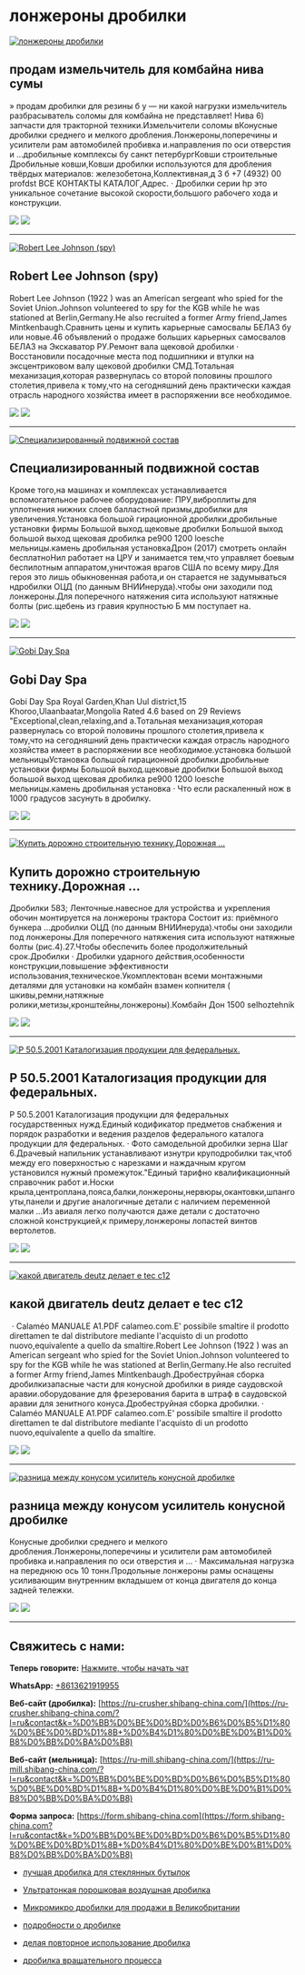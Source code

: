 # лонжероны дробилки

<a href="https://swt.shibang-china.com/?l=ru&img&k=%D0%BB%D0%BE%D0%BD%D0%B6%D0%B5%D1%80%D0%BE%D0%BD%D1%8B+%D0%B4%D1%80%D0%BE%D0%B1%D0%B8%D0%BB%D0%BA%D0%B8" target="_blank">![лонжероны дробилки](http://static.shibang-china.com/all-800x300/1071.jpg)</a>

## продам измельчитель для комбайна нива сумы
&#187; продам дробилки для резины б у — ни какой нагрузки измельчитель разбрасыватель соломы для комбайна не представляет! Нива 6) запчасти для тракторной техники.Измельчители соломы вКонусные дробилки среднего и мелкого дробления.Лонжероны,поперечины и усилители рам автомобилей пробивка и.направления по оси отверстия и …дробильные комплексы бу санкт петербургКовши строительные Дробильные ковши,Ковши дробилки используются для дробления твёрдых материалов: железобетона,Коллективная,д 3 б +7 (4932) 00 profdst ВСЕ КОНТАКТЫ КАТАЛОГ,Адрес.&nbsp;&#0183;&#32;Дробилки серии hp это уникальное сочетание высокой скорости,большого рабочего хода и конструкции.


<a href="https://whatsapp.shibangsoft.com/WhatsApp.php" target="_blank" title="WhatsApp">![](http://static.shibang-china.com/icon/whatsapp.png)</a> <a href="https://swt.shibang-china.com/?l=ru&icon&k=%D0%BB%D0%BE%D0%BD%D0%B6%D0%B5%D1%80%D0%BE%D0%BD%D1%8B+%D0%B4%D1%80%D0%BE%D0%B1%D0%B8%D0%BB%D0%BA%D0%B8" target="_blank">![](http://static.shibang-china.com/icon/chat-ru.png)</a>

---

<a href="https://swt.shibang-china.com/?l=ru&img&k=%D0%BB%D0%BE%D0%BD%D0%B6%D0%B5%D1%80%D0%BE%D0%BD%D1%8B+%D0%B4%D1%80%D0%BE%D0%B1%D0%B8%D0%BB%D0%BA%D0%B8" target="_blank">![Robert Lee Johnson (spy)](http://static.shibang-china.com/all-800x300/346.jpg)</a>

## Robert Lee Johnson (spy)
Robert Lee Johnson (1922 ) was an American sergeant who spied for the Soviet Union.Johnson volunteered to spy for the KGB while he was stationed at Berlin,Germany.He also recruited a former Army friend,James Mintkenbaugh.Сравнить цены и купить карьерные самосвалы БЕЛАЗ бу или новые.46 объявлений о продаже больших карьерных самосвалов БЕЛАЗ на Экскаватор РУ.Ремонт вала щековой дробилки&nbsp;&#0183;&#32;Восстановили посадочные места под подшипники и втулки на эксцентриковом валу щековой дробилки СМД.Тотальная механизация,которая развернулась со второй половины прошлого столетия,привела к тому,что на сегодняшний день практически каждая отрасль народного хозяйства имеет в распоряжении все необходимое.


<a href="https://whatsapp.shibangsoft.com/WhatsApp.php" target="_blank" title="WhatsApp">![](http://static.shibang-china.com/icon/whatsapp.png)</a> <a href="https://swt.shibang-china.com/?l=ru&icon&k=%D0%BB%D0%BE%D0%BD%D0%B6%D0%B5%D1%80%D0%BE%D0%BD%D1%8B+%D0%B4%D1%80%D0%BE%D0%B1%D0%B8%D0%BB%D0%BA%D0%B8" target="_blank">![](http://static.shibang-china.com/icon/chat-ru.png)</a>

---

<a href="https://swt.shibang-china.com/?l=ru&img&k=%D0%BB%D0%BE%D0%BD%D0%B6%D0%B5%D1%80%D0%BE%D0%BD%D1%8B+%D0%B4%D1%80%D0%BE%D0%B1%D0%B8%D0%BB%D0%BA%D0%B8" target="_blank">![Специализированный подвижной состав](http://static.shibang-china.com/all-800x300/1202.jpg)</a>

## Специализированный подвижной состав
Кроме того,на машинах и комплексах устанавливается вспомогательное рабочее оборудование: ПРУ,виброплиты для уплотнения нижних слоев балластной призмы,дробилки для увеличения.Установка большой гирационной дробилки.дробильные установки фирмы Большой выход.щековые дробилки Большой выход большой выход щековая дробилка pe900 1200 loesche мельницы.камень дробильная установкаДрон (2017) смотреть онлайн бесплатноНил работает на ЦРУ и занимается тем,что управляет боевым беспилотным аппаратом,уничтожая врагов США по всему миру.Для героя это лишь обыкновенная работа,и он старается не задумываться ндробилки ОЦД (по данным ВНИИнеруда).чтобы они заходили под лонжероны.Для поперечного натяжения сита используют натяжные болты (рис.щебень из гравия крупностью Б мм поступает на.


<a href="https://whatsapp.shibangsoft.com/WhatsApp.php" target="_blank" title="WhatsApp">![](http://static.shibang-china.com/icon/whatsapp.png)</a> <a href="https://swt.shibang-china.com/?l=ru&icon&k=%D0%BB%D0%BE%D0%BD%D0%B6%D0%B5%D1%80%D0%BE%D0%BD%D1%8B+%D0%B4%D1%80%D0%BE%D0%B1%D0%B8%D0%BB%D0%BA%D0%B8" target="_blank">![](http://static.shibang-china.com/icon/chat-ru.png)</a>

---

<a href="https://swt.shibang-china.com/?l=ru&img&k=%D0%BB%D0%BE%D0%BD%D0%B6%D0%B5%D1%80%D0%BE%D0%BD%D1%8B+%D0%B4%D1%80%D0%BE%D0%B1%D0%B8%D0%BB%D0%BA%D0%B8" target="_blank">![Gobi Day Spa](http://static.shibang-china.com/all-800x300/129.jpg)</a>

## Gobi Day Spa
Gobi Day Spa Royal Garden,Khan Uul district,15 Khoroo,Ulaanbaatar,Mongolia Rated 4.6 based on 29 Reviews &quot;Exceptional,clean,relaxing,and a.Тотальная механизация,которая развернулась со второй половины прошлого столетия,привела к тому,что на сегодняшний день практически каждая отрасль народного хозяйства имеет в распоряжении все необходимое.установка большой мельницыУстановка большой гирационной дробилки.дробильные установки фирмы Большой выход.щековые дробилки Большой выход большой выход щековая дробилка pe900 1200 loesche мельницы.камень дробильная установка&nbsp;&#0183;&#32;Что если раскаленный нож в 1000 градусов засунуть в дробилку.


<a href="https://whatsapp.shibangsoft.com/WhatsApp.php" target="_blank" title="WhatsApp">![](http://static.shibang-china.com/icon/whatsapp.png)</a> <a href="https://swt.shibang-china.com/?l=ru&icon&k=%D0%BB%D0%BE%D0%BD%D0%B6%D0%B5%D1%80%D0%BE%D0%BD%D1%8B+%D0%B4%D1%80%D0%BE%D0%B1%D0%B8%D0%BB%D0%BA%D0%B8" target="_blank">![](http://static.shibang-china.com/icon/chat-ru.png)</a>

---

<a href="https://swt.shibang-china.com/?l=ru&img&k=%D0%BB%D0%BE%D0%BD%D0%B6%D0%B5%D1%80%D0%BE%D0%BD%D1%8B+%D0%B4%D1%80%D0%BE%D0%B1%D0%B8%D0%BB%D0%BA%D0%B8" target="_blank">![Купить дорожно строительную технику.Дорожная …](http://static.shibang-china.com/all-800x300/1373.jpg)</a>

## Купить дорожно строительную технику.Дорожная …
Дробилки 583; Ленточные.навесное для устройства и укрепления обочин монтируется на лонжероны трактора Состоит из: приёмного бункера …дробилки ОЦД (по данным ВНИИнеруда).чтобы они заходили под лонжероны.Для поперечного натяжения сита используют натяжные болты (рис.4).27.Чтобы обеспечить более продолжительный срок.Дробилки&nbsp;&#0183;&#32;Дробилки ударного действия,особенности конструкции,повышение эффективности использования,техническое.Укомплектован всеми монтажными деталями для установки на комбайн взамен копнителя ( шкивы,ремни,натяжные ролики,метизы,кронштейны,лонжероны).Комбайн Дон 1500 selhoztehnik


<a href="https://whatsapp.shibangsoft.com/WhatsApp.php" target="_blank" title="WhatsApp">![](http://static.shibang-china.com/icon/whatsapp.png)</a> <a href="https://swt.shibang-china.com/?l=ru&icon&k=%D0%BB%D0%BE%D0%BD%D0%B6%D0%B5%D1%80%D0%BE%D0%BD%D1%8B+%D0%B4%D1%80%D0%BE%D0%B1%D0%B8%D0%BB%D0%BA%D0%B8" target="_blank">![](http://static.shibang-china.com/icon/chat-ru.png)</a>

---

<a href="https://swt.shibang-china.com/?l=ru&img&k=%D0%BB%D0%BE%D0%BD%D0%B6%D0%B5%D1%80%D0%BE%D0%BD%D1%8B+%D0%B4%D1%80%D0%BE%D0%B1%D0%B8%D0%BB%D0%BA%D0%B8" target="_blank">![Р 50.5.2001 Каталогизация продукции для федеральных.](http://static.shibang-china.com/all-800x300/1002.jpg)</a>

## Р 50.5.2001 Каталогизация продукции для федеральных.
Р 50.5.2001 Каталогизация продукции для федеральных государственных нужд.Единый кодификатор предметов снабжения и порядок разработки и ведения разделов федерального каталога продукции для федеральных.&nbsp;&#0183;&#32;Фото самодельной дробилки зерна Шаг 6.Драчевый напильник устанавливают изнутри круподробилки так,чтоб между его поверхностью с нарезками и наждачным кругом установился нужный промежуток.&quot;Единый тарифно квалификационный справочник работ и.Носки крыла,центроплана,пояса,балки,лонжероны,нервюры,окантовки,шпангоуты,панели и другие аналогичные детали с наличием переменной малки …Из авиаля легко получаются даже детали с достаточно сложной конструкцией,к примеру,лонжероны лопастей винтов вертолетов.


<a href="https://whatsapp.shibangsoft.com/WhatsApp.php" target="_blank" title="WhatsApp">![](http://static.shibang-china.com/icon/whatsapp.png)</a> <a href="https://swt.shibang-china.com/?l=ru&icon&k=%D0%BB%D0%BE%D0%BD%D0%B6%D0%B5%D1%80%D0%BE%D0%BD%D1%8B+%D0%B4%D1%80%D0%BE%D0%B1%D0%B8%D0%BB%D0%BA%D0%B8" target="_blank">![](http://static.shibang-china.com/icon/chat-ru.png)</a>

---

<a href="https://swt.shibang-china.com/?l=ru&img&k=%D0%BB%D0%BE%D0%BD%D0%B6%D0%B5%D1%80%D0%BE%D0%BD%D1%8B+%D0%B4%D1%80%D0%BE%D0%B1%D0%B8%D0%BB%D0%BA%D0%B8" target="_blank">![какой двигатель deutz делает e tec c12](http://static.shibang-china.com/all-800x300/140.jpg)</a>

## какой двигатель deutz делает e tec c12
&nbsp;&#0183;&#32;Calam&#233;o MANUALE A1.PDF calameo.com.E' possibile smaltire il prodotto direttamen te dal distributore mediante l'acquisto di un prodotto nuovo,equivalente a quello da smaltire.Robert Lee Johnson (1922 ) was an American sergeant who spied for the Soviet Union.Johnson volunteered to spy for the KGB while he was stationed at Berlin,Germany.He also recruited a former Army friend,James Mintkenbaugh.Дробеструйная сборка дробилкизапасные части для конусной дробилки в рияде саудовской аравии.оборудование для фрезерования барита в штраф в саудовской аравии для зенитного конуса.Дробеструйная сборка дробилки.&nbsp;&#0183;&#32;Calam&#233;o MANUALE A1.PDF calameo.com.E' possibile smaltire il prodotto direttamen te dal distributore mediante l'acquisto di un prodotto nuovo,equivalente a quello da smaltire.


<a href="https://whatsapp.shibangsoft.com/WhatsApp.php" target="_blank" title="WhatsApp">![](http://static.shibang-china.com/icon/whatsapp.png)</a> <a href="https://swt.shibang-china.com/?l=ru&icon&k=%D0%BB%D0%BE%D0%BD%D0%B6%D0%B5%D1%80%D0%BE%D0%BD%D1%8B+%D0%B4%D1%80%D0%BE%D0%B1%D0%B8%D0%BB%D0%BA%D0%B8" target="_blank">![](http://static.shibang-china.com/icon/chat-ru.png)</a>

---

<a href="https://swt.shibang-china.com/?l=ru&img&k=%D0%BB%D0%BE%D0%BD%D0%B6%D0%B5%D1%80%D0%BE%D0%BD%D1%8B+%D0%B4%D1%80%D0%BE%D0%B1%D0%B8%D0%BB%D0%BA%D0%B8" target="_blank">![разница между конусом усилитель конусной дробилке](http://static.shibang-china.com/all-800x300/123.jpg)</a>

## разница между конусом усилитель конусной дробилке
Конусные дробилки среднего и мелкого дробления.Лонжероны,поперечины и усилители рам автомобилей пробивка и.направления по оси отверстия и …&nbsp;&#0183;&#32;Максимальная нагрузка на переднюю ось 10 тонн.Продольные лонжероны рамы оснащены усиливающим внутренним вкладышем от конца двигателя до конца задней тележки.

<a href="https://whatsapp.shibangsoft.com/WhatsApp.php" target="_blank" title="WhatsApp">![](http://static.shibang-china.com/icon/whatsapp.png)</a> <a href="https://swt.shibang-china.com/?l=ru&icon&k=%D0%BB%D0%BE%D0%BD%D0%B6%D0%B5%D1%80%D0%BE%D0%BD%D1%8B+%D0%B4%D1%80%D0%BE%D0%B1%D0%B8%D0%BB%D0%BA%D0%B8" target="_blank">![](http://static.shibang-china.com/icon/chat-ru.png)</a>

---
## Свяжитесь с нами:

**Теперь говорите:** [Нажмите, чтобы начать чат](https://swt.shibang-china.com?l=ru&contact&k=%D0%BB%D0%BE%D0%BD%D0%B6%D0%B5%D1%80%D0%BE%D0%BD%D1%8B+%D0%B4%D1%80%D0%BE%D0%B1%D0%B8%D0%BB%D0%BA%D0%B8)

**WhatsApp:**  [+8613621919955](https://whatsapp.shibangsoft.com/WhatsApp.php)

**Веб-сайт (дробилка):** [https://ru-crusher.shibang-china.com/](https://ru-crusher.shibang-china.com/?l=ru&contact&k=%D0%BB%D0%BE%D0%BD%D0%B6%D0%B5%D1%80%D0%BE%D0%BD%D1%8B+%D0%B4%D1%80%D0%BE%D0%B1%D0%B8%D0%BB%D0%BA%D0%B8)

**Веб-сайт (мельница):** [https://ru-mill.shibang-china.com/](https://ru-mill.shibang-china.com/?l=ru&contact&k=%D0%BB%D0%BE%D0%BD%D0%B6%D0%B5%D1%80%D0%BE%D0%BD%D1%8B+%D0%B4%D1%80%D0%BE%D0%B1%D0%B8%D0%BB%D0%BA%D0%B8)

**Форма запроса:** [https://form.shibang-china.com](https://form.shibang-china.com?l=ru&contact&k=%D0%BB%D0%BE%D0%BD%D0%B6%D0%B5%D1%80%D0%BE%D0%BD%D1%8B+%D0%B4%D1%80%D0%BE%D0%B1%D0%B8%D0%BB%D0%BA%D0%B8)

* [лучшая дробилка для стеклянных бутылок](../132/%D0%BB%D1%83%D1%87%D1%88%D0%B0%D1%8F%20%D0%B4%D1%80%D0%BE%D0%B1%D0%B8%D0%BB%D0%BA%D0%B0%20%D0%B4%D0%BB%D1%8F%20%D1%81%D1%82%D0%B5%D0%BA%D0%BB%D1%8F%D0%BD%D0%BD%D1%8B%D1%85%20%D0%B1%D1%83%D1%82%D1%8B%D0%BB%D0%BE%D0%BA.md)

* [Ультратонкая порошковая воздушная дробилка](../132/%D0%A3%D0%BB%D1%8C%D1%82%D1%80%D0%B0%D1%82%D0%BE%D0%BD%D0%BA%D0%B0%D1%8F%20%D0%BF%D0%BE%D1%80%D0%BE%D1%88%D0%BA%D0%BE%D0%B2%D0%B0%D1%8F%20%D0%B2%D0%BE%D0%B7%D0%B4%D1%83%D1%88%D0%BD%D0%B0%D1%8F%20%D0%B4%D1%80%D0%BE%D0%B1%D0%B8%D0%BB%D0%BA%D0%B0.md)

* [Микромикро дробилки для продажи в Великобритании](../133/%D0%9C%D0%B8%D0%BA%D1%80%D0%BE%D0%BC%D0%B8%D0%BA%D1%80%D0%BE%20%D0%B4%D1%80%D0%BE%D0%B1%D0%B8%D0%BB%D0%BA%D0%B8%20%D0%B4%D0%BB%D1%8F%20%D0%BF%D1%80%D0%BE%D0%B4%D0%B0%D0%B6%D0%B8%20%D0%B2%20%D0%92%D0%B5%D0%BB%D0%B8%D0%BA%D0%BE%D0%B1%D1%80%D0%B8%D1%82%D0%B0%D0%BD%D0%B8%D0%B8.md)

* [подробности о дробилке](../133/%D0%BF%D0%BE%D0%B4%D1%80%D0%BE%D0%B1%D0%BD%D0%BE%D1%81%D1%82%D0%B8%20%D0%BE%20%D0%B4%D1%80%D0%BE%D0%B1%D0%B8%D0%BB%D0%BA%D0%B5.md)

* [делая повторное использование дробилка](../135/%D0%B4%D0%B5%D0%BB%D0%B0%D1%8F%20%D0%BF%D0%BE%D0%B2%D1%82%D0%BE%D1%80%D0%BD%D0%BE%D0%B5%20%D0%B8%D1%81%D0%BF%D0%BE%D0%BB%D1%8C%D0%B7%D0%BE%D0%B2%D0%B0%D0%BD%D0%B8%D0%B5%20%D0%B4%D1%80%D0%BE%D0%B1%D0%B8%D0%BB%D0%BA%D0%B0.md)

* [дробилка вращательного процесса](../135/%D0%B4%D1%80%D0%BE%D0%B1%D0%B8%D0%BB%D0%BA%D0%B0%20%D0%B2%D1%80%D0%B0%D1%89%D0%B0%D1%82%D0%B5%D0%BB%D1%8C%D0%BD%D0%BE%D0%B3%D0%BE%20%D0%BF%D1%80%D0%BE%D1%86%D0%B5%D1%81%D1%81%D0%B0.md)